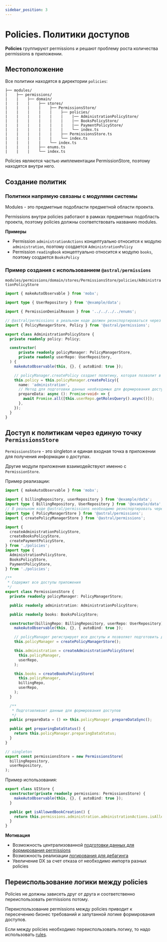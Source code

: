 ```yaml
---
sidebar_position: 3
---
```


# Policies. Политики доступов

**Policies** группируют permissions и решают проблему роста количества permissions в приложении.

## Местоположение

Все политики находятся в директории `policies`:
```
├── modules/
|    ├── permissions/
|    |    ├── domain/
|    |    |    ├── stores/
|    |    |    |    ├── PermissionsStore/
|    |    |    |    |    ├── policies/
|    |    |    |    |    |    |── AdministrationPolicyStore/
|    |    |    |    |    |    |── BooksPolicyStore/
|    |    |    |    |    |    |── PaymentPolicyStore/
|    |    |    |    |    |    └── index.ts
|    |    |    |    |    ├── PermissionsStore.ts
|    |    |    |    |    └── index.ts
|    |    |    |    └── index.ts
|    |    |    ├── enums.ts
|    |    |    └── index.ts
```

Policies являются частью имплементации PermissionStore, поэтому находятся внутри него.

## Создание политик

### Политики напрямую связаны с модулями системы

Modules - это предметные подобласти предметной области проекта.

Permissions внутри policies работают в рамках предметных подобласть проекта, поэтому policies должны соответствовать названию modules.

**Примеры**

- Permission `administrationActions` концептуально относится к модулю `administration`, поэтому создается `AdministrationPolicy`
- Permission `readingBook` концептуально относится к модулю `books`, поэтому создается `BooksPolicy`

### Пример создания с использованием `@astral/permissions`

```modules/permissions/domain/stores/PermissionsStore/policies/AdministrationPolicyStore```
```ts
import { makeAutoObservable } from 'mobx';

import type { UserRepository } from '@example/data';

import { PermissionDenialReason } from '../../../../enums';

// @astral/permissions в реальном коде должен реэкспортироваться через shared
import { PolicyManagerStore, Policy } from '@astral/permissions';

export class AdministrationPolicyStore {
  private readonly policy: Policy;

  constructor(
      private readonly policyManager: PolicyManagerStore,
      private readonly userRepo: UserRepository,
  ) {
    makeAutoObservable(this, {}, { autoBind: true });

    // policyManager.createPolicy создает политику, которая позволит в дальнейшем создавать permissions
    this.policy = this.policyManager.createPolicy({
      name: 'administration',
      // Метод для подготовки данных необходимых для формирования доступов AdministrationPolicy
      prepareData: async (): Promise<void> => {
        await Promise.all([this.userRepo.getRolesQuery().async()]);
      },
    });
  }
}
```

## Доступ к политикам через единую точку `PermissionsStore`


`PermissionsStore` - это singleton и единая входная точка в приложении для получения информации о доступах.

Другие модули приложения взаимодействуют именно с `PermissionStore`.

Пример реализации:
```ts
import { makeAutoObservable } from 'mobx';

import { billingRepository, userRepository } from '@example/data';
import type { BillingRepository, UserRepository } from '@example/data';
// В реальном коде @astral/permissions необходимо реэкспортировать через shared
import type { PolicyManagerStore } from '@astral/permissions';
import { createPolicyManagerStore } from '@astral/permissions';

import {
  createAdministrationPolicyStore,
  createBooksPolicyStore,
  createPaymentPolicyStore,
} from './policies';
import type {
  AdministrationPolicyStore,
  BooksPolicyStore,
  PaymentPolicyStore,
} from './policies';

/**
 * Содержит все доступы приложения
 */
export class PermissionsStore {
  private readonly policyManager: PolicyManagerStore;

  public readonly administration: AdministrationPolicyStore;

  public readonly books: BooksPolicyStore;

  constructor(billingRepo: BillingRepository, userRepo: UserRepository) {
    makeAutoObservable(this, {}, { autoBind: true });

    // policyManager регистрирует все доступы и позволяет подготовить данные для формирования доступов
    this.policyManager = createPolicyManagerStore();

    this.administration = createAdministrationPolicyStore(
      this.policyManager,
      userRepo,
    );

    this.books = createBooksPolicyStore(
      this.policyManager,
      billingRepo,
      userRepo,
    );
  }

  /**
   * Подготавливает данные для формирования доступов
   */
  public prepareData = () => this.policyManager.prepareDataSync();

  public get preparingDataStatus() {
    return this.policyManager.preparingDataStatus;
  }
}

// singleton
export const permissionsStore = new PermissionsStore(
  billingRepository,
  userRepository,
);
```

Пример использования:
```ts
export class UIStore {
  constructor(private readonly permissions: PermissionsStore) {
    makeAutoObservable(this, {}, { autoBind: true });
  }

  public get isAllowedBookCreation() {
    return this.permissions.administration.administrationActions.isAllowed;
  }
}
```

**Мотивация**

- Возможность централизованной [подготовки данных для формирования permissions](./preparingData)
- Возможность реализации [логирования для дебагинга](https://www.npmjs.com/package/@astral/permissions#debug-%D1%80%D0%B5%D0%B6%D0%B8%D0%BC)
- Увеличение DX за счет отказа от необходимо импорта разных policies

## Переиспользование логики между policies

Policies не должны зависеть друг от друга и соответственно переиспользовать permissions потому.

Переиспользование permissions между policies приводит к пересечению бизнес требований и запутанной логике формирования доступов.

Если между policies необходимо переиспользовать логику, то надо использовать [rules](./rules).
